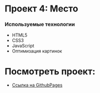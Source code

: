 # Проект 4: Место

### Используемые технологии

* HTML5
* CSS3
* JavaScript
* Оптимизация картинок
# Посмотреть проект: 
* [Ссылка на GithubPages](https://hikkatown.github.io/mesto/index.html)